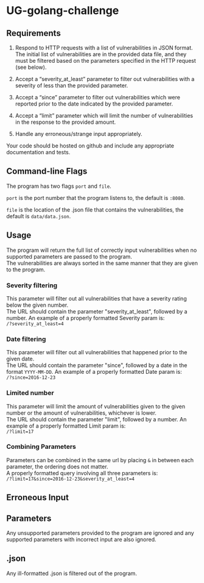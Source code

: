 # UG-golang-challenge

## Requirements
1. Respond to HTTP requests with a list of vulnerabilities in JSON format.
   The initial list of vulnerabilities are in the provided data file, and they must be filtered based on the parameters specified in the HTTP request (see below).  
 
2. Accept a “severity_at_least” parameter to filter out vulnerabilities with a severity of less than the provided parameter.
 
3. Accept a “since” parameter to filter out vulnerabilities which were reported prior to the date indicated by the provided parameter.
 
4. Accept a “limit” parameter which will limit the number of vulnerabilities in the response to the provided amount.
 
5. Handle any erroneous/strange input appropriately.

Your code should be hosted on github and include any appropriate documentation and tests. 

## Command-line Flags
The program has two flags `port` and `file`.

`port` is the port number that the program listens to, the default is `:8080`.

`file` is the location of the .json file that contains the vulnerabilities, the default is `data/data.json`.

## Usage
The program will return the full list of correctly input vulnerabilities when no supported parameters are passed to the program.  
The vulnerabilities are always sorted in the same manner that they are given to the program.

### Severity filtering
This parameter will filter out all vulnerabilities that have a severity rating below the given number.  
The URL should contain the parameter "severity_at_least", followed by a number.
An example of a properly formatted Severity param is:  
`/?severity_at_least=4`

### Date filtering
This parameter will filter out all vulnerabilities that happened prior to the given date.  
The URL should contain the parameter "since", followed by a date in the format `YYYY-MM-DD`.
An example of a properly formatted Date param is:  
`/?since=2016-12-23`

### Limited number
This parameter will limit the amount of vulnerabilities given to the given number or the amount of vulnerabilities, whichever is lower.  
The URL should contain the parameter "limit", followed by a number.
An example of a properly formatted Limit param is:  
`/?limit=17`

### Combining Parameters
Parameters can be combined in the same url by placing `&` in between each parameter, the ordering does not matter.  
A properly formatted query involving all three parameters is:  
`/?limit=17&since=2016-12-23&severity_at_least=4`

## Erroneous Input

## Parameters
Any unsupported parameters provided to the program are ignored and any supported parameters with incorrect input are also ignored.
## .json
Any ill-formatted .json is filtered out of the program.
